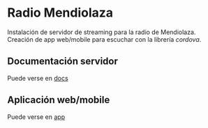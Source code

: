 # Radio Mendiolaza

Instalación de servidor de streaming para la radio de Mendiolaza.  
Creación de app web/mobile para escuchar con la librería _cordova_.  

## Documentación servidor
Puede verse en [docs](docs/)  
  

## Aplicación web/mobile
Puede verse en [app](app/)  

